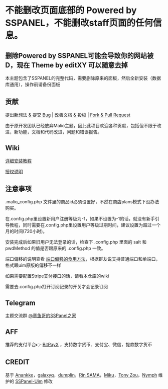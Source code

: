 # 不能删改页面底部的 Powered by SSPANEL，不能删改staff页面的任何信息。
## 删除Powered by SSPANEL可能会导致你的网站被D，现在 Theme by editXY 可以随意去掉

本主题包含了SSPANEL的完整代码，需要删除原来的面板，然后全新安装（数据库通用），操作前请备份面板

## 贡献

[提出新想法 & 提交 Bug](https://github.com/Cadwalader307/Malio-Theme-for-SSPANEL/issues/new) | [改善文档 & 投稿](https://github.com/Cadwalader307/Malio-Theme-for-SSPANEL/Wiki) | [Fork & Pull Request](https://github.com/Cadwalader307/Malio-Theme-for-SSPANEL/pulls)

由于原开发团队已经放弃Malio主题，因此此项目欢迎各种贡献，包括但不限于改进，新功能，文档和代码改进，问题和错误报告。

## Wiki
[详细安装教程](https://github.com/Cadwalader307/Malio-Theme-for-SSPANEL/wiki/%E8%AF%A6%E7%BB%86%E5%AE%89%E8%A3%85%E6%95%99%E7%A8%8B)

[授权说明](https://gitlab.com/maxitio/malio-theme-for-sspanel/wikis/授权说明)

## 注意事项
.malio_config.php 文件里的商品id必须设置好，不然在商店plans模式下没办法购买。

在.config.php里设置新用户注册等级为-1，如果不设置为-1的话，就没有新手引导教程，同时需要在.config.php里设置用户等级过期时间，建议设置为超过一个月的时间(720小时)。

安装完成后如果旧用户无法登录的话，检查下 .config.php 里面的 salt 和 pwdMethod 的值是否跟原来的 .config.php 一致。

端口偏移的说明查看 [端口偏移的食用方法](https://678765.xyz/2019/2.html)，根据群友说支持普通端口和单端口，格式跟uim原版的偏移不一样

如果需要配置Stripe支付接口的话，请看本仓库的wiki

需要去.config.php打开订阅记录的开关才会记录订阅

## Telegram
主题交流群 [@章鱼哥的SSPanel之家](https://t.me/woaizyg)

## AFF
推荐的支付平台👉 [BitPayX](https://wallet.mugglepay.com/?refer=5C59MRKH) ，支持数字货币、支付宝、微信，提款数字货币

## CREDIT
基于 [Anankke](https://github.com/Anankke)，[galaxyq](https://github.com/galaxychuck)，[dumplin](https://github.com/dumplin233)，[Rin SAMA](https://github.com/mxihan)，[Miku](https://github.com/xcxnig)，[Tony Zou](https://github.com/ZJY2003)，[Nymph](https://github.com/laurieryayoi) 维护的 [SSPanel-Uim](https://github.com/Anankke/SSPanel-Uim) 修改

